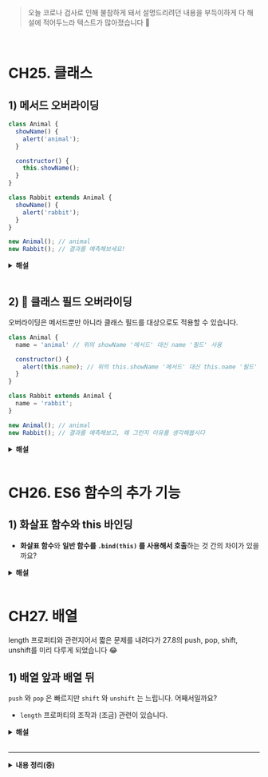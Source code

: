 > 오늘 코로나 검사로 인해 불참하게 돼서 설명드리려던 내용을 부득이하게 다 해설에 적어두느라 텍스트가 많아졌습니다 🥲

<br/>

# CH25. 클래스

## 1) 메서드 오버라이딩
```js
class Animal {
  showName() {
    alert('animal');
  }

  constructor() {
    this.showName();
  }
}

class Rabbit extends Animal {
  showName() {
    alert('rabbit');
  }
}

new Animal(); // animal
new Rabbit(); // 결과를 예측해보세요!
```
<details>
<summary><strong>해설</strong></summary>

- `new Rabbit();` 의 실행 결과는 (당연히?) `rabbit` 입니다.
- 자식 클래스 `Rabbit`의 인스턴스가 초기화될 때, 암묵적으로 `super` 가 호출되어 부모 생성자 `constructor` 를 호출합니다. 
    - 자식 클래스에서 부모 생성자를 호출하면 오버라이딩한 메서드가 실행됩니다.
</details>

<br/>

## 2) 🌟 클래스 필드 오버라이딩
오버라이딩은 메서드뿐만 아니라 클래스 필드를 대상으로도 적용할 수 있습니다.
```js
class Animal {
  name = 'animal' // 위의 showName '메서드' 대신 name '필드' 사용

  constructor() {
    alert(this.name); // 위의 this.showName '메서드' 대신 this.name '필드' 사용
  }
}

class Rabbit extends Animal {
  name = 'rabbit';
}

new Animal(); // animal
new Rabbit(); // 결과를 예측해보고, 왜 그런지 이유를 생각해봅시다
```
<details>
<summary><strong>해설</strong></summary>

- `new Animal()` 과 `new Rabbit()` 을 실행할 때, 두 경우 모두 `Animal` 의 `alert` 함수가 실행되면서 alert 창에 `animal` 이 출력됩니다.
    - 단지 메서드를 필드로 바꿨을 뿐인데, 위의 메서드 오버라이딩 예시와 결과가 다릅니다.
- 즉 부모 생성자(`Animal` 안의 `constructor`)는 자식 클래스에서 오버라이딩한 값(`rabbit`)이 아니라, 여전히 부모 클래스 안의 필드 값(`animal`)을 사용합니다.
    - **상속을 받고 필드 값을 오버라이딩했는데 새로운 값 대신 부모 클래스 안에 있는 기존 필드 값을 사용합니다.** 어째서일까요?

<details>
<summary><strong>해설 2 : 필드 초기화 순서</strong></summary>

이유는 필드 초기화 순서 때문입니다. 클래스 필드는 다음과 같은 규칙에 따라 초기화 순서가 달라집니다.
- 아무것도 상속받지 않는 베이스 클래스는 생성자 실행 이전에 초기화됨
- **부모 클래스가 있는 경우엔 super() 실행 직후에 초기화**됨

위 예시에서 `Rabbit` 은 하위 클래스이고 `constructor()` 가 정의되어 있지 않습니다. 
- 따라서 `new Rabbit()` 을 실행하면 `super()` 가 호출되고 그 결과 부모 생성자가 실행됩니다. - 이때 필드 초기화 순서에 따라, 하위 클래스 `Rabbit` 의 필드는 `super()` 실행 후에 초기화됩니다. 
    - 위 예시에서 부모 생성자가 실행(`alert(this.name);`)되는 시점에 `Rabbit` 의 `name` 필드는 아직 존재하지 않습니다. 따라서 `Animal` 에 있는 필드가 사용된 것입니다.

즉, 자바스크립트는 오버라이딩시 필드와 메서드의 동작 방식이 미묘하게 다릅니다 ~!
</details>

</details>

<br/>

# CH26. ES6 함수의 추가 기능

## 1) 화살표 함수와 this 바인딩
- **화살표 함수**와 **일반 함수를 `.bind(this)` 를 사용해서 호출**하는 것 간의 차이가 있을까요?
<details>
<summary><strong>해설</strong></summary>

```js
func.bind(context)
```
- `func.bind(context)` 는 함수처럼 호출 가능한 '특수 객체(exotic object)'를 반환합니다. 
    - 이 객체를 호출하면 지정된 컨텍스트로 this가 고정된 함수가 반환됩니다.
- 화살표 함수는 아무것도 바인딩시키지 않습니다. 화살표 함수엔 아예 `this` 가 존재하지 않습니다.
    - 따라서 화살표 함수에서 `this` 를 사용하면 일반 변수 서칭과 마찬가지로 `this` 의 값을 **외부 렉시컬 환경**에서 찾습니다.
- 따라서 일반 함수를 원형으로 만들어 놓고 `.bind(this)` 를 활용하면, 변수를 선언하여 원하는 컨텍스트에 별도로 바인딩해서 사용할 수 있습니다.
    - ex) 생성자 함수로 기능하는 경우 각 인스턴스마다 다른 컨텍스트를 바인딩
- 하지만 화살표 함수는 애초에 컨텍스트가 있는 긴 코드보다는 자체 컨텍스트가 없는 짧은 코드를 담을 용도로 만들어졌습니다. 따라서 `this` 가 존재하지 않고, 생성자 함수 등으로 사용될 수도 없습니다.

이러한 차이점이 있으므로, 두 방식을 동일시해서는 안 되고 코드의 기능이나 재사용성 등을 고려하여 구분하여 사용해야 한다고 합니다 ~!
</details>

<br/>

# CH27. 배열
length 프로퍼티와 관련지어서 짧은 문제를 내려다가 27.8의 push, pop, shift, unshift를 미리 다루게 되었습니다 😂

## 1) 배열 앞과 배열 뒤
`push` 와 `pop` 은 빠르지만 `shift` 와 `unshift` 는 느립니다. 어째서일까요?
- `length` 프로퍼티의 조작과 (조금) 관련이 있습니다.

<details>
<summary><strong>해설</strong></summary>

위의 이야기는 즉 **배열 앞에 무언가를 해주는 메서드**가 **배열 끝에 무언가를 해주는 메서드**보다 느리다는 뜻입니다.

`shift` 연산은 아래 3가지 동작을 모두 수행해야 이뤄집니다:
- 인덱스가 `0` 인 요소를 제거합니다.
- 모든 요소를 왼쪽으로 이동시킵니다. 이때 `인덱스 1` 은 `0` , `2` 는 `1` 로 변합니다.
- **`length` 프로퍼티 값을 갱신**합니다.

따라서 시간복잡도는 `O(N)` 이 됩니다.

반면 `pop` 메서드로 요소를 끝에서 제거하려면 마지막 요소를 제거하고 `length` 프로퍼티의 값을 줄여주기만 하면 됩니다.

알고리즘 문제를 풀다 보면 큐 자료구조를 사용해야 하는 경우가 생기는데, 다른 언어는 라이브러리에 주로 <u>연결리스트로 구현된 큐</u>를 제공하지만 JS는 제공하지 않습니다. 
 - 기본적으로 큐 자료구조에서는 연결 리스트를 사용하여 첫 번째 원소에 접근하는 시간을 `O(1)` 로 해결할 수 있습니다.
 - 하지만 JS처럼 큐를 따로 제공하지 않아 배열과 shift 메서드를 이용한 경우에는 배열 전체를 한 번 순회하면서 위치 재조정을 하는 시간까지 추가로 필요하기 때문에 다른 언어에서보다 더 많은 시간이 소요됩니다.

따라서 시간복잡도가 고려되는 문제에서 큐를 사용한다면 연결리스트나 클래스로 직접 구현해서 사용하라고 합니다 ~!

참고:
- [연결리스트로 구현](https://algoroot.tistory.com/55)
- [클래스로 구현](https://velog.io/@longroadhome/%EC%9E%90%EB%A3%8C%EA%B5%AC%EC%A1%B0-JS%EB%A1%9C-%EA%B5%AC%ED%98%84%ED%95%98%EB%8A%94-.%ED%81%90-Queue)
</details>

<br/>

-------------------

<details>
<summary><strong>내용 정리(중)</strong></summary>

# CH25. 클래스
## 1) 프로토타입과 클래스
- 자바스크립트는 프로토타입 기반 객체지향 언어다.
- 프로토타입과 클래스는 각기 다른 객체 생성 메커니즘을 구성한다.
- 클래스는 값으로 사용할 수 있는 일급 객체다.
- 클래스도 프로토타입을 통해 상속 관계를 구현한다.

## 2) 클래스 정의
- 클래스에는 0개 이상의 **메서드**만 정의할 수 있다.

## 클래스의 인스턴스 생성 과정

## 클래스의 프로퍼티
### 클래스 필드
- constructor 내부가 아닌 몸체에서 클래스 필드를 정의할 때에는 this를 쓰지 않아도 된다
- 클래스 필드를 참조할 때에는 반드시 this를 붙여서 해줘야 한다.

### 클래스 메서드
- 프로토타입 메서드
- 정적 메서드

### static private 필드
- 왜 필요한지..?
</details>

